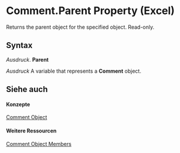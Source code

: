 
# Comment.Parent Property (Excel)

Returns the parent object for the specified object. Read-only.


## Syntax

 _Ausdruck_. **Parent**

 _Ausdruck_ A variable that represents a **Comment** object.


## Siehe auch


#### Konzepte


[Comment Object](3627e9be-2a28-9dc5-c822-ad42857134e3.md)
#### Weitere Ressourcen


[Comment Object Members](http://msdn.microsoft.com/library/b2ed3262-4479-83e9-28a1-8d61870db1f1%28Office.15%29.aspx)